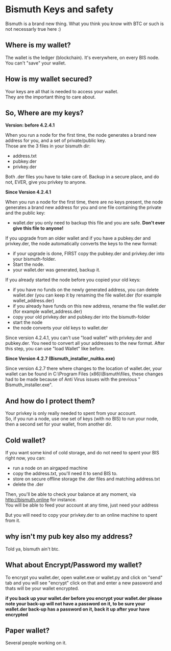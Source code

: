 # Bismuth Keys and safety

Bismuth is a brand new thing. What you think you know with BTC or such is not necessarly true here :)

## Where is my wallet?

The wallet is the ledger (blockchain). It's everywhere, on every BIS node.
You can't "save" your wallet.

## How is my wallet secured?

Your keys are all that is needed to access your wallet.  
They are the important thing to care about.

## So, Where are my keys?
**Version: before 4.2.4.1**

When you run a node for the first time, the node generates a brand new address for you, and a set of private/public key.  
Those are the 3 files in your bismuth dir:
- address.txt
- pubkey.der
- privkey.der

Both .der files you have to take care of. Backup in a secure place, and do not, EVER, give you privkey to anyone.

**Since Version 4.2.4.1**

When you run a node for the first time, there are no keys present, the node generates a brand new address for you and one file containing the private and the public key:
- wallet.der
you only need to backup this file and you are safe. **Don't ever give this file to anyone!**

If you upgrade from an older wallet and if you have a pubkey.der and privkey.der, the node automatically converts the keys to the new format:
- if your upgrade is done, FIRST copy the pubkey.der and privkey.der into your bismuth-folder.
- Start the node.
- your wallet.der was generated, backup it.

If you already started the node before you copied your old keys:
- if you have no funds on the newly generated address, you can delete wallet.der (you can keep it by renaming the file wallet.der (for example wallet_address.der)
- if you already have funds on this new address, rename the file wallet.der (for example wallet_address.der)
- copy your old privkey.der and pubkey.der into the bismuth-folder
- start the node
- the node converts your old keys to wallet.der

Since version 4.2.4.1, you can't use "load wallet" with privkey.der and pubkey.der. You need to convert all your addresses to the new format. After this step, you can use "load Wallet" like before.

**Since Version 4.2.7 (Bismuth_installer_nuitka.exe)**

Since version 4.2.7 there where changes to the location of wallet.der, your wallet can be found in C:\Program Files (x86)\Bismuth\files,  these changes had to be made because of Anti Virus issues with the previous " Bismuth_installer.exe".

## And how do I protect them?

Your privkey is only really needed to spent from your account.  
So, if you run a node, use one set of keys (with no BIS) to run your node, then a second set for your wallet, from another dir.

## Cold wallet?

If you want some kind of cold storage, and do not need to spent your BIS right now, you can:  
- run a node on an airgaped machine
- copy the address.txt, you'll need it to send BIS to.
- store on secure offline storage the .der files and matching address.txt
- delete the .der

Then, you'll be able to check your balance at any moment, via http://bismuth.online for instance.  
You will be able to feed your account at any time, just need your address

But you will need to copy your privkey.der to an online machine to spent from it.

## why isn't my pub key also my address?

Told ya, bismuth ain't btc.


## What about Encrypt/Password my wallet?

To encrypt you wallet.der, open wallet.exe or wallet.py and click on "send" tab and you will see "encrypt" click on that and enter a new password and thats will be your wallet encrypted.

**if you back up your wallet.der before you encrypt your wallet.der please note your back-up will not have a password on it, to be sure your wallet.der back-up has a password on it,  back it up after your have encrypted**

## Paper wallet?

Several people working on it.
